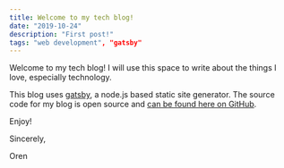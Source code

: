 ```yaml
---
title: Welcome to my tech blog!
date: "2019-10-24"
description: "First post!"
tags: "web development", "gatsby"
---
```


Welcome to my tech blog! I will use this space to write about the things I love, especially technology.

This blog uses [gatsby](https://www.gatsbyjs.com/), a node.js based static site generator. The source code for my blog is open source and [can be found here on GitHub](https://github.com/orenfromberg/orenfromberg.tech).

Enjoy!

Sincerely,

Oren
